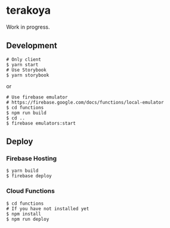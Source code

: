 # terakoya

Work in progress.

## Development

```
# Only client
$ yarn start
# Use Storybook
$ yarn storybook
```

or

```
# Use firebase emulator
# https://firebase.google.com/docs/functions/local-emulator
$ cd functions
$ npm run build
$ cd ..
$ firebase emulators:start
```

## Deploy

### Firebase Hosting

```
$ yarn build
$ firebase deploy
```

### Cloud Functions

```
$ cd functions
# If you have not installed yet
$ npm install
$ npm run deploy
```
